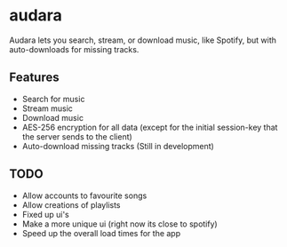 # audara

Audara lets you search, stream, or download music, like Spotify, but with auto-downloads for missing tracks.

## Features
- Search for music
- Stream music
- Download music
- AES-256 encryption for all data (except for the initial session-key that the server sends to the client)
- Auto-download missing tracks (Still in development)

## TODO
- Allow accounts to favourite songs
- Allow creations of playlists
- Fixed up ui's
- Make a more unique ui (right now its close to spotify)
- Speed up the overall load times for the app
